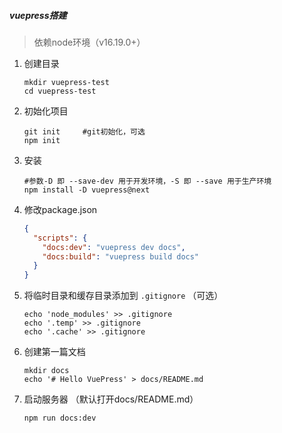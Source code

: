##### vuepress搭建

> 依赖node环境（v16.19.0+）



1. 创建目录

   ```shell
   mkdir vuepress-test
   cd vuepress-test
   ```

2. 初始化项目

   ```shell
   git init 	#git初始化，可选
   npm init
   ```

3. 安装

   ```shell
   #参数-D 即 --save-dev 用于开发环境，-S 即 --save 用于生产环境
   npm install -D vuepress@next
   ```

4. 修改package.json

   ```json
   {
     "scripts": {
       "docs:dev": "vuepress dev docs",
       "docs:build": "vuepress build docs"
     }
   }
   ```

5. 将临时目录和缓存目录添加到 `.gitignore` （可选）

   ```shell
   echo 'node_modules' >> .gitignore
   echo '.temp' >> .gitignore
   echo '.cache' >> .gitignore
   ```

6. 创建第一篇文档

   ```shell
   mkdir docs
   echo '# Hello VuePress' > docs/README.md
   ```

7. 启动服务器 （默认打开docs/README.md）

   ```shell
   npm run docs:dev
   ```

   